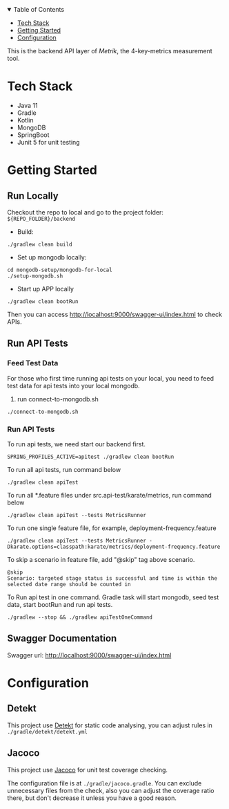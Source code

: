 <!-- TABLE OF CONTENTS -->
<details open="open">
  <summary>Table of Contents</summary>
  <ul>
    <li><a href="#tech-stack">Tech Stack</a></li>
    <li><a href="#getting-started">Getting Started</a></li>
    <li><a href="#configuration">Configuration</a></li>
  </ul>
</details>
<!-- END OF PROJECT TITLE -->

This is the backend API layer of *Metrik*, the 4-key-metrics measurement tool.

# Tech Stack
* Java 11
* Gradle
* Kotlin
* MongoDB
* SpringBoot
* Junit 5 for unit testing

# Getting Started
## Run Locally
Checkout the repo to local and go to the project folder: `${REPO_FOLDER}/backend`
* Build: 
```
./gradlew clean build 
```
* Set up mongodb locally: 
```
cd mongodb-setup/mongodb-for-local
./setup-mongodb.sh
```
* Start up APP locally
```
./gradlew clean bootRun 
```
Then you can access [http://localhost:9000/swagger-ui/index.html](http://localhost:9000/swagger-ui/index.html) to check APIs.


## Run API Tests

### Feed Test Data 
For those who first time running api tests on your local, you need to feed test data for api tests into your local mongodb. 
1) run connect-to-mongodb.sh
```
./connect-to-mongodb.sh
```

### Run API Tests
To run api tests, we need start our backend first.
```
SPRING_PROFILES_ACTIVE=apitest ./gradlew clean bootRun
```

To run all api tests, run command below
```
./gradlew clean apiTest
```

To run all *.feature files under src.api-test/karate/metrics, run command below
```
./gradlew clean apiTest --tests MetricsRunner
```

To run one single feature file, for example, deployment-frequency.feature
```
./gradlew clean apiTest --tests MetricsRunner -Dkarate.options=classpath:karate/metrics/deployment-frequency.feature
```

To skip a scenario in feature file, add "@skip" tag above scenario.
```
@skip
Scenario: targeted stage status is successful and time is within the selected date range should be counted in
```

To Run api test in one command. Gradle task will start mongodb, seed test data, start bootRun and run api tests.
```
./gradlew --stop && ./gradlew apiTestOneCommand
```


## Swagger Documentation
Swagger url: [http://localhost:9000/swagger-ui/index.html](http://localhost:9000/swagger-ui/index.html)


# Configuration

## Detekt
This project use [Detekt](https://github.com/detekt/detekt) for static code analysing, you can adjust rules in `./gradle/detekt/detekt.yml`

## Jacoco
This project use [Jacoco](https://github.com/jacoco/jacoco) for unit test coverage checking.

The configuration file is at `./gradle/jacoco.gradle`. You can exclude unnecessary files from the check, also you can adjust the coverage ratio there, but don't decrease it unless you have a good reason.
